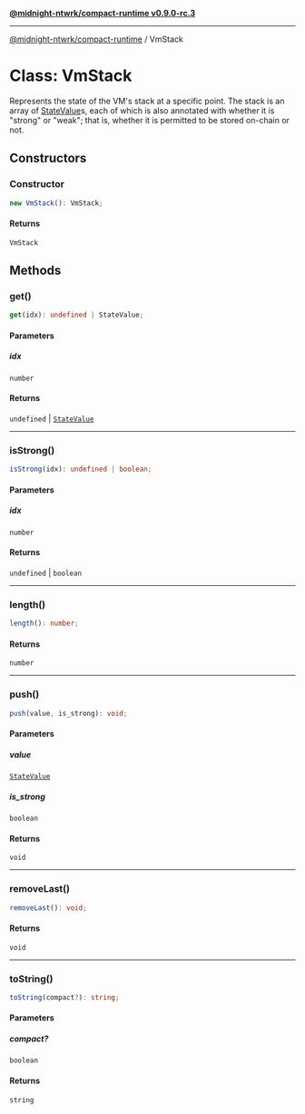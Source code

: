 [**@midnight-ntwrk/compact-runtime v0.9.0-rc.3**](../README.md)

***

[@midnight-ntwrk/compact-runtime](../globals.md) / VmStack

# Class: VmStack

Represents the state of the VM's stack at a specific point. The stack is an
array of [StateValue](StateValue.md)s, each of which is also annotated with whether
it is "strong" or "weak"; that is, whether it is permitted to be stored
on-chain or not.

## Constructors

### Constructor

```ts
new VmStack(): VmStack;
```

#### Returns

`VmStack`

## Methods

### get()

```ts
get(idx): undefined | StateValue;
```

#### Parameters

##### idx

`number`

#### Returns

`undefined` \| [`StateValue`](StateValue.md)

***

### isStrong()

```ts
isStrong(idx): undefined | boolean;
```

#### Parameters

##### idx

`number`

#### Returns

`undefined` \| `boolean`

***

### length()

```ts
length(): number;
```

#### Returns

`number`

***

### push()

```ts
push(value, is_strong): void;
```

#### Parameters

##### value

[`StateValue`](StateValue.md)

##### is\_strong

`boolean`

#### Returns

`void`

***

### removeLast()

```ts
removeLast(): void;
```

#### Returns

`void`

***

### toString()

```ts
toString(compact?): string;
```

#### Parameters

##### compact?

`boolean`

#### Returns

`string`
